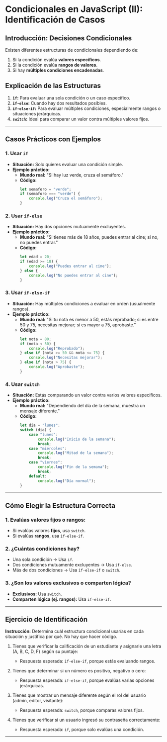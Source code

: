 
# Condicionales en JavaScript (II): Identificación de Casos

## Introducción: Decisiones Condicionales
Existen diferentes estructuras de condicionales dependiendo de:

1. Si la condición evalúa **valores específicos**.
2. Si la condición evalúa **rangos de valores**.
3. Si hay **múltiples condiciones encadenadas**.

## Explicación de las Estructuras
1. **`if`:** Para evaluar una sola condición o un caso específico.
2. **`if-else`:** Cuando hay dos resultados posibles.
3. **`if-else-if`:** Para evaluar múltiples condiciones, especialmente rangos o situaciones jerárquicas.
4. **`switch`:** Ideal para comparar un valor contra múltiples valores fijos.

---

## Casos Prácticos con Ejemplos

### **1. Usar `if`**
- **Situación:** Solo quieres evaluar una condición simple.
- **Ejemplo práctico:** 
  - **Mundo real:** "Si hay luz verde, cruza el semáforo."
  - **Código:**
    ```javascript
    let semaforo = "verde";
    if (semaforo === "verde") {
        console.log("Cruza el semáforo");
    }
    ```

### **2. Usar `if-else`**
- **Situación:** Hay dos opciones mutuamente excluyentes.
- **Ejemplo práctico:** 
  - **Mundo real:** "Si tienes más de 18 años, puedes entrar al cine; si no, no puedes entrar."
  - **Código:**
    ```javascript
    let edad = 20;
    if (edad >= 18) {
        console.log("Puedes entrar al cine");
    } else {
        console.log("No puedes entrar al cine");
    }
    ```

### **3. Usar `if-else-if`**
- **Situación:** Hay múltiples condiciones a evaluar en orden (usualmente rangos).
- **Ejemplo práctico:** 
  - **Mundo real:** "Si tu nota es menor a 50, estás reprobado; si es entre 50 y 75, necesitas mejorar; si es mayor a 75, aprobaste."
  - **Código:**
    ```javascript
    let nota = 80;
    if (nota < 50) {
        console.log("Reprobado");
    } else if (nota >= 50 && nota <= 75) {
        console.log("Necesitas mejorar");
    } else if (nota > 75) {
        console.log("Aprobaste");
    }
    ```

### **4. Usar `switch`**
- **Situación:** Estás comparando un valor contra varios valores específicos.
- **Ejemplo práctico:** 
  - **Mundo real:** "Dependiendo del día de la semana, muestra un mensaje diferente."
  - **Código:**
    ```javascript
    let dia = "lunes";
    switch (dia) {
        case "lunes":
            console.log("Inicio de la semana");
            break;
        case "miércoles":
            console.log("Mitad de la semana");
            break;
        case "viernes":
            console.log("Fin de la semana");
            break;
        default:
            console.log("Día normal");
    }
    ```

---

## Cómo Elegir la Estructura Correcta

### **1. Evalúas valores fijos o rangos:**
   - Si evalúas valores **fijos**, usa `switch`.
   - Si evalúas **rangos**, usa `if-else-if`.

### **2. ¿Cuántas condiciones hay?**
   - Una sola condición → Usa `if`.
   - Dos condiciones mutuamente excluyentes → Usa `if-else`.
   - Más de dos condiciones → Usa `if-else-if` o `switch`.

### **3. ¿Son los valores exclusivos o comparten lógica?**
   - **Exclusivos:** Usa `switch`.
   - **Comparten lógica (ej. rangos):** Usa `if-else-if`.

---

## Ejercicio de Identificación
**Instrucción:** Determina cuál estructura condicional usarías en cada situación y justifica por qué. No hay que hacer código.

1. Tienes que verificar la calificación de un estudiante y asignarle una letra (A, B, C, D, F) según su puntaje:
   - Respuesta esperada: `if-else-if`, porque estás evaluando rangos.

2. Tienes que determinar si un número es positivo, negativo o cero:
   - Respuesta esperada: `if-else-if`, porque evalúas varias opciones jerárquicas.

3. Tienes que mostrar un mensaje diferente según el rol del usuario (admin, editor, visitante):
   - Respuesta esperada: `switch`, porque comparas valores fijos.

4. Tienes que verificar si un usuario ingresó su contraseña correctamente:
   - Respuesta esperada: `if`, porque solo evalúas una condición.

---


